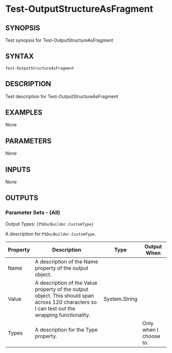 # Test-OutputStructureAsFragment

## SYNOPSIS

Test synopsis for Test-OutputStructureAsFragment


## SYNTAX

```
Test-OutputStructureAsFragment
```


## DESCRIPTION

Test description for Test-OutputStructureAsFragment


## EXAMPLES

None


## PARAMETERS

None


## INPUTS

None


## OUTPUTS

### Parameter Sets - (All)

Output Types: `[PSDocBuilder.CustomType]`

A description for `PSDocBuilder.CustomType`.

| Property | Description | Type | Output When |
|----------|-------------|------|-------------|
|Name|A description of the Name property of the output object.|||
|Value|A description of the Value property of the output object. This should span across 120 characters so I can test out the wrapping functionality.|System.String||
|Types|A description for the Type property.||Only when I choose to.|